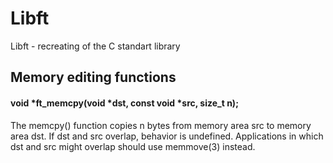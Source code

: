 # Libft
Libft - recreating of the C standart library

## Memory editing functions

#### void   \*ft_memcpy(void \*dst, const void \*src, size_t n);
The memcpy() function copies n bytes from memory area src to memory area dst.  If dst and src overlap, behavior is undefined.  Applications in which dst and src might overlap should use memmove(3) instead.
